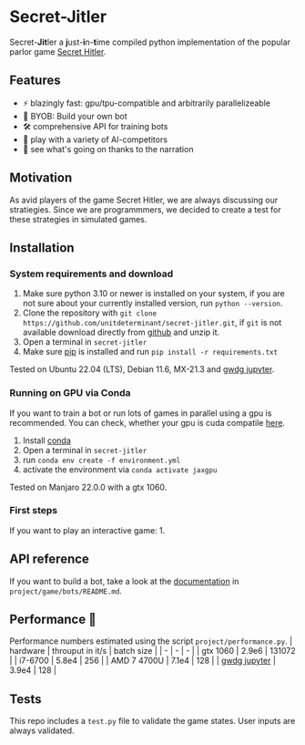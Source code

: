 # Secret-Jitler
Secret-**Jit**ler a **j**ust-**i**n-**t**ime compiled python implementation of the popular parlor game [Secret Hitler](https://www.secrethitler.com/assets/Secret_Hitler_Rules.pdf).

## Features
- ⚡ blazingly fast: gpu/tpu-compatible and arbitrarily parallelizeable
- 🤖 BYOB: Build your own bot 
- 🛠️ comprehensive API for training bots
- 🧠 play with a variety of AI-competitors
- 🤯 see what's going on thanks to the narration 

## Motivation
As avid players of the game Secret Hitler, we are always discussing our stratiegies. Since we are programmmers, we decided to create a test for these strategies in simulated games.

## Installation

### System requirements and download
1. Make sure python 3.10 or newer is installed on your system, if you are not sure about your currently installed version, run `python --version`.
2. Clone the repository with `git clone https://github.com/unitdeterminant/secret-jitler.git`, if `git` is not available download directly from [github](https://github.com/unitdeterminant/secret-jitler.git) and unzip it.
3. Open a terminal in `secret-jitler`
4. Make sure [pip](https://pip.pypa.io/en/stable/installation/) is installed and run `pip install -r requirements.txt` 

Tested on Ubuntu 22.04 (LTS), Debian 11.6, MX-21.3 and [gwdg jupyter](https://jupyter-cloud.gwdg.de).

### Running on GPU via Conda
If you want to train a bot or run lots of games in parallel using a gpu is recommended. You can check, whether your gpu is cuda compatile [here](https://en.wikipedia.org/wiki/CUDA#GPUs_supported).
1. Install [conda](https://conda.io/projects/conda/en/latest/user-guide/install/index.html)
2. Open a terminal in `secret-jitler`
3. run `conda env create -f environment.yml`
4. activate the environment via `conda activate jaxgpu`

Tested on Manjaro 22.0.0 with a gtx 1060.

### First steps
If you want to play an interactive game:
1.


## API reference
If you want to build a bot, take a look at the [documentation](https://github.com/unitdeterminant/secret-jitler/blob/main/project/bots/README.md) in `project/game/bots/README.md`.


## Performance 🥵
Performance numbers estimated using the script `project/performance.py`.
| hardware | throuput in it/s | batch size |
| - | - | - |
| gtx 1060 | 2.9e6 | 131072 |
| i7-6700  | 5.8e4 | 256 |
| AMD 7 4700U | 7.1e4 | 128 |
| [gwdg jupyter](https://jupyter-cloud.gwdg.de) | 3.9e4 | 128 |

## Tests
This repo includes a `test.py` file to validate the game states. User inputs are always validated.
